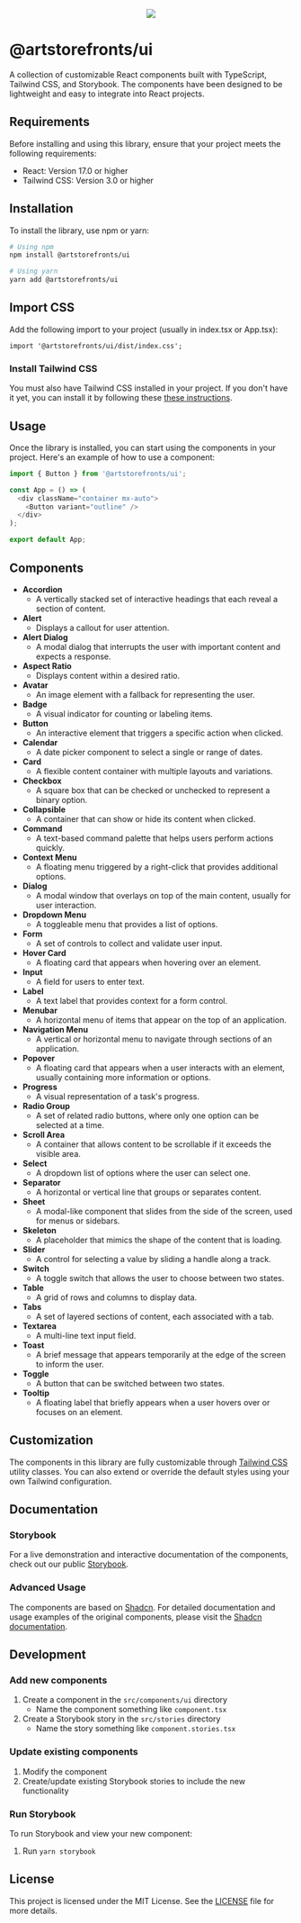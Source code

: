 <p align="center" width="100%">
  <img src="https://i.imgur.com/p53fPWg.png" />
</p>

# @artstorefronts/ui

A collection of customizable React components built with TypeScript, Tailwind CSS, and Storybook. The components have been designed to be lightweight and easy to integrate into React projects.

## Requirements

Before installing and using this library, ensure that your project meets the following requirements:

- React: Version 17.0 or higher
- Tailwind CSS: Version 3.0 or higher

## Installation

To install the library, use npm or yarn:

```bash
# Using npm
npm install @artstorefronts/ui

# Using yarn
yarn add @artstorefronts/ui
```

## Import CSS

Add the following import to your project (usually in index.tsx or App.tsx):

```
import '@artstorefronts/ui/dist/index.css';
```

### Install Tailwind CSS

You must also have Tailwind CSS installed in your project. If you don't have it yet, you can install it by following these [these instructions](https://tailwindcss.com/docs/installation).

## Usage

Once the library is installed, you can start using the components in your project. Here's an example of how to use a component:

```javascript
import { Button } from '@artstorefronts/ui';

const App = () => (
  <div className="container mx-auto">
    <Button variant="outline" />
  </div>
);

export default App;
```

## Components

- **Accordion**
  - A vertically stacked set of interactive headings that each reveal a section of content.
- **Alert**
  - Displays a callout for user attention.
- **Alert Dialog**
  - A modal dialog that interrupts the user with important content and expects a response.
- **Aspect Ratio**
  - Displays content within a desired ratio.
- **Avatar**
  - An image element with a fallback for representing the user.
- **Badge**
  - A visual indicator for counting or labeling items.
- **Button**
  - An interactive element that triggers a specific action when clicked.
- **Calendar**
  - A date picker component to select a single or range of dates.
- **Card**
  - A flexible content container with multiple layouts and variations.
- **Checkbox**
  - A square box that can be checked or unchecked to represent a binary option.
- **Collapsible**
  - A container that can show or hide its content when clicked.
- **Command**
  - A text-based command palette that helps users perform actions quickly.
- **Context Menu**
  - A floating menu triggered by a right-click that provides additional options.
- **Dialog**
  - A modal window that overlays on top of the main content, usually for user interaction.
- **Dropdown Menu**
  - A toggleable menu that provides a list of options.
- **Form**
  - A set of controls to collect and validate user input.
- **Hover Card**
  - A floating card that appears when hovering over an element.
- **Input**
  - A field for users to enter text.
- **Label**
  - A text label that provides context for a form control.
- **Menubar**
  - A horizontal menu of items that appear on the top of an application.
- **Navigation Menu**
  - A vertical or horizontal menu to navigate through sections of an application.
- **Popover**
  - A floating card that appears when a user interacts with an element, usually containing more information or options.
- **Progress**
  - A visual representation of a task's progress.
- **Radio Group**
  - A set of related radio buttons, where only one option can be selected at a time.
- **Scroll Area**
  - A container that allows content to be scrollable if it exceeds the visible area.
- **Select**
  - A dropdown list of options where the user can select one.
- **Separator**
  - A horizontal or vertical line that groups or separates content.
- **Sheet**
  - A modal-like component that slides from the side of the screen, used for menus or sidebars.
- **Skeleton**
  - A placeholder that mimics the shape of the content that is loading.
- **Slider**
  - A control for selecting a value by sliding a handle along a track.
- **Switch**
  - A toggle switch that allows the user to choose between two states.
- **Table**
  - A grid of rows and columns to display data.
- **Tabs**
  - A set of layered sections of content, each associated with a tab.
- **Textarea**
  - A multi-line text input field.
- **Toast**
  - A brief message that appears temporarily at the edge of the screen to inform the user.
- **Toggle**
  - A button that can be switched between two states.
- **Tooltip**
  - A floating label that briefly appears when a user hovers over or focuses on an element.

## Customization

The components in this library are fully customizable through [Tailwind CSS](https://tailwindcss.com/docs) utility classes. You can also extend or override the default styles using your own Tailwind configuration.

## Documentation

### Storybook

For a live demonstration and interactive documentation of the components, check out our public [Storybook](https://art-storefronts.github.io/artstorefronts-ui).

### Advanced Usage

The components are based on [Shadcn](https://ui.shadcn.com). For detailed documentation and usage examples of the original components, please visit the [Shadcn documentation](https://ui.shadcn.com/docs).

## Development

### Add new components

1. Create a component in the `src/components/ui` directory
   - Name the component something like `component.tsx`
2. Create a Storybook story in the `src/stories` directory
   - Name the story something like `component.stories.tsx`

### Update existing components

1. Modify the component
2. Create/update existing Storybook stories to include the new functionality

### Run Storybook

To run Storybook and view your new component:

1. Run `yarn storybook`

## License

This project is licensed under the MIT License. See the [LICENSE](LICENSE.md) file for more details.
